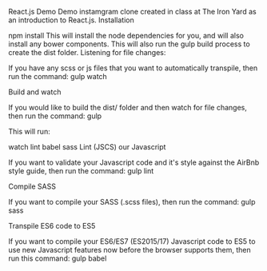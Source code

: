 React.js Demo
Demo instamgram clone created in class at The Iron Yard as an introduction to React.js.
Installation

npm install
This will install the node dependencies for you, and will also install any bower components.
This will also run the gulp build process to create the dist folder.
Listening for file changes:

If you have any scss or js files that you want to automatically transpile, then run the command: gulp watch

Build and watch

If you would like to build the dist/ folder and then watch for file changes, then run the command: gulp

This will run:

watch
lint
babel
sass
Lint (JSCS) our Javascript

If you want to validate your Javascript code and it's style against the AirBnb style guide, then run the command: gulp lint

Compile SASS

If you want to compile your SASS (.scss files), then run the command: gulp sass

Transpile ES6 code to ES5

If you want to compile your ES6/ES7 (ES2015/17) Javascript code to ES5 to use new Javascript features now before the browser supports them, then run this command: gulp babel
